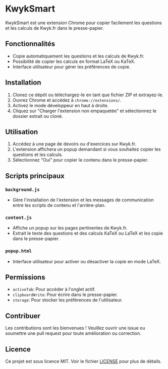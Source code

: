 # KwykSmart

KwykSmart est une extension Chrome pour copier facilement les questions et les calculs de Kwyk.fr dans le presse-papier.

## Fonctionnalités

- Copie automatiquement les questions et les calculs de Kwyk.fr.
- Possibilité de copier les calculs en format LaTeX ou KaTeX.
- Interface utilisateur pour gérer les préférences de copie.

## Installation

1. Clonez ce dépôt ou téléchargez-le en tant que fichier ZIP et extrayez-le.
2. Ouvrez Chrome et accédez à `chrome://extensions/`.
3. Activez le mode développeur en haut à droite.
4. Cliquez sur "Charger l'extension non empaquetée" et sélectionnez le dossier extrait ou cloné.

## Utilisation

1. Accédez à une page de devoirs ou d'exercices sur Kwyk.fr.
2. L'extension affichera un popup demandant si vous souhaitez copier les questions et les calculs.
3. Sélectionnez "Oui" pour copier le contenu dans le presse-papier.

## Scripts principaux

### `background.js`

- Gère l'installation de l'extension et les messages de communication entre les scripts de contenu et l'arrière-plan.

### `content.js`

- Affiche un popup sur les pages pertinentes de Kwyk.fr.
- Extrait le texte des questions et des calculs KaTeX ou LaTeX et les copie dans le presse-papier.

### `popup.html`

- Interface utilisateur pour activer ou désactiver la copie en mode LaTeX.

## Permissions

- `activeTab`: Pour accéder à l'onglet actif.
- `clipboardWrite`: Pour écrire dans le presse-papier.
- `storage`: Pour stocker les préférences de l'utilisateur.

## Contribuer

Les contributions sont les bienvenues ! Veuillez ouvrir une issue ou soumettre une pull request pour toute amélioration ou correction.

## Licence

Ce projet est sous licence MIT. Voir le fichier [LICENSE](LICENSE) pour plus de détails.
